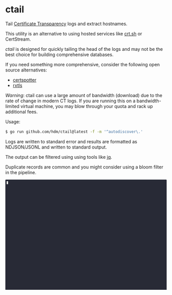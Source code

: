 # ctail

Tail [Certificate Transparency](https://certificate.transparency.dev/) logs and extract hostnames.

This utility is an alternative to using hosted services like [crt.sh](https://crt.sh) or CertStream.

*ctail* is designed for quickly tailing the head of the logs and may not be the best choice for building comprehensive databases.

If you need something more comprehensive, consider the following open source alternatives:
* [certspotter](https://github.com/SSLMate/certspotter)
* [rxtls](https://github.com/x-stp/rxtls)


*Warning*: ctail can use a large amount of bandwidth (download) due to the rate of change in modern CT logs. If you are running this on a bandwidth-limited virtual machine, you may blow through your quota and rack up additional fees.

Usage:

```sh
$ go run github.com/hdm/ctail@latest -f -m '^autodiscover\.'
```

Logs are written to standard error and results are formatted as NDJSON/JSONL and written to standard output.

The output can be filtered using using tools like [jq](https://jqlang.org/).

Duplicate records are common and you might consider using a bloom filter in the pipeline.

![ctail feeding into jq](https://github.com/hdm/ctail/blob/main/docs/demo.gif?raw=true)

